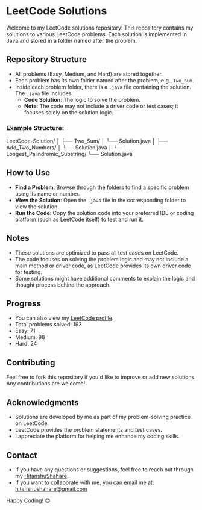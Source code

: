 # LeetCode Solutions

Welcome to my LeetCode solutions repository! This repository contains my solutions to various LeetCode problems. Each solution is implemented in Java and stored in a folder named after the problem.

## Repository Structure

- All problems (Easy, Medium, and Hard) are stored together.
- Each problem has its own folder named after the problem, e.g., `Two_Sum`.
- Inside each problem folder, there is a `.java` file containing the solution. The `.java` file includes:
  - **Code Solution**: The logic to solve the problem.
  - **Note**: The code may not include a driver code or test cases; it focuses solely on the solution logic.

### Example Structure:

LeetCode-Solution/
│
├── Two_Sum/
│   └── Solution.java
│
├── Add_Two_Numbers/
│   └── Solution.java
│
└── Longest_Palindromic_Substring/
    └── Solution.java


## How to Use

- **Find a Problem**: Browse through the folders to find a specific problem using its name or number.
- **View the Solution**: Open the `.java` file in the corresponding folder to view the solution.
- **Run the Code**: Copy the solution code into your preferred IDE or coding platform (such as LeetCode itself) to test and run it.

## Notes

- These solutions are optimized to pass all test cases on LeetCode.
- The code focuses on solving the problem logic and may not include a main method or driver code, as LeetCode provides its own driver code for testing.
- Some solutions might have additional comments to explain the logic and thought process behind the approach.

## Progress
- You can also view my [LeetCode profile](https://leetcode.com/u/Hitanshu_Shahare/).
- Total problems solved: 193
- Easy: 71
- Medium: 98
- Hard: 24

## Contributing

Feel free to fork this repository if you'd like to improve or add new solutions. Any contributions are welcome!

## Acknowledgments

- Solutions are developed by me as part of my problem-solving practice on LeetCode.
- LeetCode provides the problem statements and test cases.
- I appreciate the platform for helping me enhance my coding skills.

## Contact

- If you have any questions or suggestions, feel free to reach out through my [HitanshuShahare](https://github.com/HitanshuShahare).
- If you want to collaborate with me, you can email me at: hitanshushahare@gmail.com


Happy Coding! 😊
